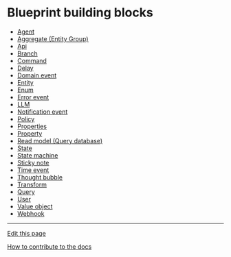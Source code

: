 # Blueprint building blocks

 
- [Agent](Agent/README.md) 
- [Aggregate (Entity Group)](Aggregate/README.md)
- [Api](API/README.md) 
- [Branch](Branch/README.md) 
- [Command](Command/README.md) 
- [Delay](Delay/README.md)  
- [Domain event](DomainEvent/README.md) 
- [Entity](Entity/README.md) 
- [Enum](Enum/README.md) 
- [Error event](ErrorEvent/README.md) 
- [LLM](LLM/README.md) 
- [Notification event](NotificationEvent/README.md) 
- [Policy](Policy/README.md) 
- [Properties](Properties/README.md) 
- [Property](Property/README.md) 
- [Read model (Query database)](Aggregate/README.md)
- [State](User/README.md)
- [State machine](StateMachine/README.md)
- [Sticky note](StickyNote/README.md)
- [Time event](TimeEvent/README.md) 
- [Thought bubble](ThoughtBubble/README.md)
- [Transform](Transform/README.md) 
- [Query](Query/README.md) 
- [User](User/README.md) 
- [Value object](ValueObject/README.md) 
- [Webhook](Webhook/README.md) 


---
[Edit this page](https://github.com/saascade/platform.saascade.com/edit/main/Hub/Organizations/Projects/Design/SubdomainWorkflows/BlueprintEditor/Blocks/README.md)

[How to contribute to the docs](../../../../../../../General/HowToContribute/README.md)

<!-- MS Clarity analytics. We use this so that we know what people need help with, otherwise we'd just be guessing --> 
<script type="text/javascript">
    (function(c,l,a,r,i,t,y){
        c[a]=c[a]||function(){(c[a].q=c[a].q||[]).push(arguments)};
        t=l.createElement(r);t.async=1;t.src="https://www.clarity.ms/tag/"+i;
        y=l.getElementsByTagName(r)[0];y.parentNode.insertBefore(t,y);
    })(window, document, "clarity", "script", "sdby7q18rz");
</script>